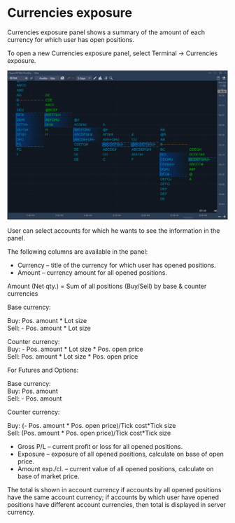 # Currencies exposure

Currencies exposure panel shows a summary of the amount of each currency for which user has open positions.

To open a new Currencies exposure panel, select Terminal -&gt; Currencies exposure.

![](../../../.gitbook/assets/15%20%283%29.png)


User can select accounts for which he wants to see the information in the panel.

The following columns are available in the panel:

* Currency – title of the currency for which user has opened positions.
* Amount – currency amount for all opened positions.

Amount \(Net qty.\) = Sum of all positions \(Buy/Sell\) by base & counter currencies

Base currency: 

Buy: Pos. amount \* Lot size  
Sell: - Pos. amount \* Lot size

Counter currency:  
 Buy: - Pos. amount \* Lot size \* Pos. open price  
 Sell: Pos. amount \* Lot size \* Pos. open price

For Futures and Options:

Base currency:  
 Buy: Pos. amount  
 Sell: - Pos. amount

Counter currency:

Buy: \(- Pos. amount \* Pos. open price\)/Tick cost\*Tick size  
 Sell: \(Pos. amount \* Pos. open price\)/Tick cost\*Tick size

* Gross P/L – current profit or loss for all opened positions.
* Exposure – exposure of all opened positions, calculate on base of open price.
* Amount exp./cl. – current value of all opened positions, calculate on base of market price.

The total is shown in account currency if accounts by all opened positions have the same account currency; if accounts by which user have opened positions have different account currencies, then total is displayed in server currency.


